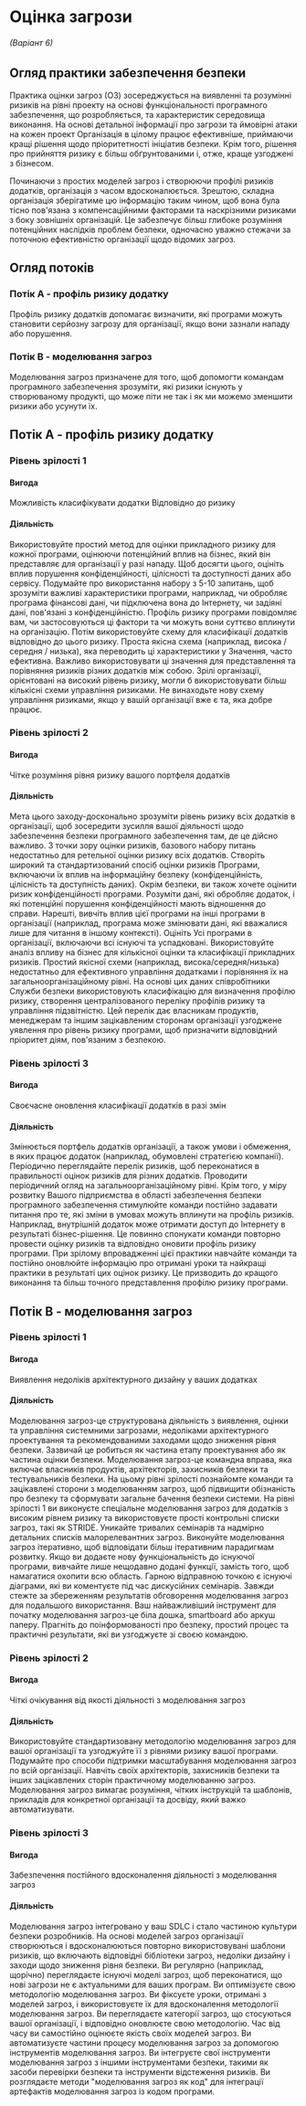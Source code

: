 # Оцінка загрози
###### (Варіант 6)

## Огляд практики забезпечення безпеки

Практика оцінки загроз (ОЗ) зосереджується на виявленні та розумінні ризиків на рівні проекту на основі функціональності програмного забезпечення, що розробляється, та характеристик середовища виконання. На основі детальної інформації про загрози та ймовірні атаки на кожен проект Організація в цілому працює ефективніше, приймаючи кращі рішення щодо пріоритетності ініціатив безпеки. Крім того, рішення про прийняття ризику є більш обґрунтованими і, отже, краще узгоджені з бізнесом.

Починаючи з простих моделей загроз і створюючи профілі ризиків додатків, організація з часом вдосконалюється. Зрештою, складна організація зберігатиме цю інформацію таким чином, щоб вона була тісно пов'язана з компенсаційними факторами та наскрізними ризиками з боку зовнішніх організацій. Це забезпечує більш глибоке розуміння потенційних наслідків проблем безпеки, одночасно уважно стежачи за поточною ефективністю організації щодо відомих загроз.

## Огляд потоків

### Потік А - профіль ризику додатку
Профіль ризику додатків допомагає визначити, які програми можуть становити серйозну загрозу для організації, якщо вони зазнали нападу або порушення.

### Потік B - моделювання загроз
Моделювання загроз призначене для того, щоб допомогти командам програмного забезпечення зрозуміти, які ризики існують у створюваному продукті, що може піти не так і як ми можемо зменшити ризики або усунути їх.


## Потік А - профіль ризику додатку
### Рівень зрілості 1
#### Вигода
Можливість класифікувати додатки Відповідно до ризику
#### Діяльність
Використовуйте простий метод для оцінки прикладного ризику для кожної програми, оцінюючи потенційний вплив на бізнес, який він представляє для організації у разі нападу. Щоб досягти цього, оцініть вплив порушення конфіденційності, цілісності та доступності даних або сервісу. Подумайте про використання набору з 5-10 запитань, щоб зрозуміти важливі характеристики програми, наприклад, чи обробляє програма фінансові дані, чи підключена вона до Інтернету, чи задіяні дані, пов'язані з конфіденційністю. Профіль ризику програми повідомляє вам, чи застосовуються ці фактори та чи можуть вони суттєво вплинути на організацію.
Потім використовуйте схему для класифікації додатків відповідно до цього ризику. Проста якісна схема (наприклад, висока / середня / низька), яка переводить ці характеристики у Значення, часто ефективна. Важливо використовувати ці значення для представлення та порівняння ризиків різних додатків між собою. Зрілі організації, орієнтовані на високий рівень ризику, могли б використовувати більш кількісні схеми управління ризиками. Не винаходьте нову схему управління ризиками, якщо у вашій організації вже є та, яка добре працює.

### Рівень зрілості 2
#### Вигода
Чітке розуміння рівня ризику вашого портфеля додатків
#### Діяльність
Мета цього заходу-досконально зрозуміти рівень ризику всіх додатків в організації, щоб зосередити зусилля вашої діяльності щодо забезпечення безпеки програмного забезпечення там, де це дійсно важливо. 
З точки зору оцінки ризиків, базового набору питань недостатньо для ретельної оцінки ризику всіх додатків. Створіть широкий та стандартизований спосіб оцінки ризиків Програми, включаючи їх вплив на інформаційну безпеку (конфіденційність, цілісність та доступність даних). Окрім безпеки, ви також хочете оцінити ризик конфіденційності програми. Розуміти дані, які обробляє додаток, і які потенційні порушення конфіденційності мають відношення до справи. Нарешті, вивчіть вплив цієї програми на інші програми в організації (наприклад, програма може змінювати дані, які вважалися лише для читання в іншому контексті). Оцініть Усі програми в організації, включаючи всі існуючі та успадковані.
Використовуйте аналіз впливу на бізнес для кількісної оцінки та класифікації прикладних ризиків. Простий якісної схеми (наприклад, висока/середня/низька) недостатньо для ефективного управління додатками і порівняння їх на загальноорганізаційному рівні. 
На основі цих даних співробітники Служби безпеки використовують класифікацію для визначення профілю ризику, створення централізованого переліку профілів ризику та управління підзвітністю. Цей перелік дає власникам продуктів, менеджерам та іншим зацікавленим сторонам організації узгоджене уявлення про рівень ризику програми, щоб призначити відповідний пріоритет діям, пов'язаним з безпекою.

### Рівень зрілості 3
#### Вигода
Своєчасне оновлення класифікації додатків в разі змін
#### Діяльність
Змінюється портфель додатків організації, а також умови і обмеження, в яких працює додаток (наприклад, обумовлені стратегією компанії). Періодично переглядайте перелік ризиків, щоб переконатися в правильності оцінок ризиків для різних додатків. 
Проводити періодичний огляд на загальноорганізаційному рівні. Крім того, у міру розвитку Вашого підприємства в області забезпечення безпеки програмного забезпечення стимулюйте команди постійно задавати питання про те, які зміни в умовах можуть вплинути на профіль ризиків. Наприклад, внутрішній додаток може отримати доступ до Інтернету в результаті бізнес-рішення. Це повинно спонукати команди повторно провести оцінку ризиків та відповідно оновити профіль ризику програми. 
При зрілому впровадженні цієї практики навчайте команди та постійно оновлюйте інформацію про отримані уроки та найкращі практики в результаті цих оцінок ризику. Це призводить до кращого виконання та більш точного представлення профілю ризику програми.


## Потік B - моделювання загроз
### Рівень зрілості 1
#### Вигода
Виявлення недоліків архітектурного дизайну у ваших додатках
#### Діяльність
Моделювання загроз-це структурована діяльність з виявлення, оцінки та управління системними загрозами, недоліками архітектурного проектування та рекомендованими заходами щодо зниження рівня безпеки. Зазвичай це робиться як частина етапу проектування або як частина оцінки безпеки. 
Моделювання загроз-це командна вправа, яка включає власників продуктів, архітекторів, захисників безпеки та тестувальників безпеки. На цьому рівні зрілості познайомте команди та зацікавлені сторони з моделюванням загроз, щоб підвищити обізнаність про безпеку та сформувати загальне бачення безпеки системи. 
На рівні зрілості 1 ви виконуєте спеціальне моделювання загроз для додатків з високим рівнем ризику та використовуєте прості контрольні списки загроз, такі як STRIDE. Уникайте тривалих семінарів та надмірно детальних списків малорелевантних загроз. Виконуйте моделювання загроз ітеративно, щоб відповідати більш ітеративним парадигмам розвитку. Якщо ви додаєте нову функціональність до існуючої програми, вивчайте лише нещодавно додані функції, замість того, щоб намагатися охопити всю область. Гарною відправною точкою є існуючі діаграми, які ви коментуєте під час дискусійних семінарів. Завжди стежте за збереженням результатів обговорення моделювання загроз для подальшого використання.
Ваш найважливіший інструмент для початку моделювання загроз-це біла дошка, smartboard або аркуш паперу. Прагніть до поінформованості про безпеку, простий процес та практичні результати, які ви узгоджуєте зі своєю командою.

### Рівень зрілості 2
#### Вигода
Чіткі очікування від якості діяльності з моделювання загроз
#### Діяльність
Використовуйте стандартизовану методологію моделювання загроз для вашої організації та узгоджуйте її з рівнями ризику вашої програми. Подумайте про способи підтримки масштабування моделювання загроз по всій організації. 
Навчіть своїх архітекторів, захисників безпеки та інших зацікавлених сторін практичному моделюванню загроз. Моделювання загроз вимагає розуміння, чітких інструкцій та шаблонів, прикладів для конкретної організації та досвіду, який важко автоматизувати.


### Рівень зрілості 3
#### Вигода
Забезпечення постійного вдосконалення діяльності з моделювання загроз
#### Діяльність
Моделювання загроз інтегровано у ваш SDLC і стало частиною культури безпеки розробників. На основі моделей загроз організації створюються і вдосконалюються повторно використовувані шаблони ризиків, що включають відповідні бібліотеки загроз, недоліки дизайну і заходи щодо зниження рівня безпеки. Ви регулярно (наприклад, щорічно) переглядаєте існуючі моделі загроз, щоб переконатися, що нові загрози не є актуальними для ваших програм. 
Ви оптимізуєте свою методологію моделювання загроз. Ви фіксуєте уроки, отримані з моделей загроз, і використовуєте їх для вдосконалення методології моделювання загроз. Ви переглядаєте категорії загроз, що стосуються вашої організації, і відповідно оновлюєте свою методологію. Час від часу ви самостійно оцінюєте якість своїх моделей загроз. 
Ви автоматизуєте частини процесу моделювання загроз за допомогою інструментів моделювання загроз. Ви інтегруєте свої інструменти моделювання загроз з іншими інструментами безпеки, такими як засоби перевірки безпеки та інструменти відстеження ризиків. Ви розглядаєте методи "моделювання загроз як код" для інтеграції артефактів моделювання загроз із кодом програми.
